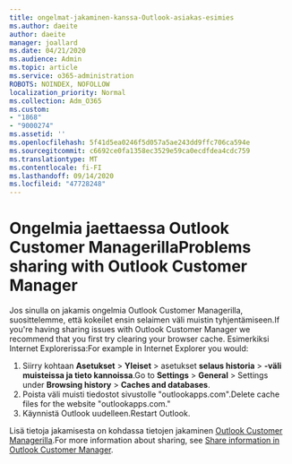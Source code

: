 ```yaml
---
title: ongelmat-jakaminen-kanssa-Outlook-asiakas-esimies
ms.author: daeite
author: daeite
manager: joallard
ms.date: 04/21/2020
ms.audience: Admin
ms.topic: article
ms.service: o365-administration
ROBOTS: NOINDEX, NOFOLLOW
localization_priority: Normal
ms.collection: Adm_O365
ms.custom:
- "1868"
- "9000274"
ms.assetid: ''
ms.openlocfilehash: 5f41d5ea0246f5d057a5ae243dd9ffc706ca594e
ms.sourcegitcommit: c6692ce0fa1358ec3529e59ca0ecdfdea4cdc759
ms.translationtype: MT
ms.contentlocale: fi-FI
ms.lasthandoff: 09/14/2020
ms.locfileid: "47728248"
---
```

# <a name="problems-sharing-with-outlook-customer-manager"></a><span data-ttu-id="a85c6-102">Ongelmia jaettaessa Outlook Customer Managerilla</span><span class="sxs-lookup"><span data-stu-id="a85c6-102">Problems sharing with Outlook Customer Manager</span></span>

<span data-ttu-id="a85c6-103">Jos sinulla on jakamis ongelmia Outlook Customer Managerilla, suosittelemme, että kokeilet ensin selaimen väli muistin tyhjentämiseen.</span><span class="sxs-lookup"><span data-stu-id="a85c6-103">If you're having sharing issues with Outlook Customer Manager we recommend that you first try clearing your browser cache.</span></span> <span data-ttu-id="a85c6-104">Esimerkiksi Internet Explorerissa:</span><span class="sxs-lookup"><span data-stu-id="a85c6-104">For example in Internet Explorer you would:</span></span>

1. <span data-ttu-id="a85c6-105">Siirry kohtaan **Asetukset**  >  **Yleiset** > asetukset **selaus historia**  >  **-väli muisteissa ja tieto kannoissa**.</span><span class="sxs-lookup"><span data-stu-id="a85c6-105">Go to **Settings** > **General** > Settings under **Browsing history** > **Caches and databases**.</span></span>
2. <span data-ttu-id="a85c6-106">Poista väli muisti tiedostot sivustolle "outlookapps.com".</span><span class="sxs-lookup"><span data-stu-id="a85c6-106">Delete cache files for the website "outlookapps.com."</span></span>
3. <span data-ttu-id="a85c6-107">Käynnistä Outlook uudelleen.</span><span class="sxs-lookup"><span data-stu-id="a85c6-107">Restart Outlook.</span></span>

<span data-ttu-id="a85c6-108">Lisä tietoja jakamisesta on kohdassa tietojen jakaminen [Outlook Customer Managerilla](https://support.office.com/article/4f26cc69-67da-4cd5-b344-02d1a4799310%20).</span><span class="sxs-lookup"><span data-stu-id="a85c6-108">For more information about sharing, see [Share information in Outlook Customer Manager](https://support.office.com/article/4f26cc69-67da-4cd5-b344-02d1a4799310%20).</span></span>